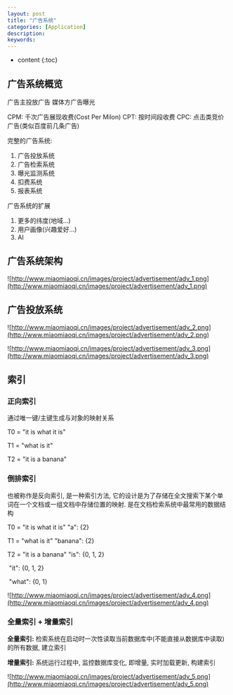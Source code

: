 ```yaml
---
layout: post
title: "广告系统"
categories: [Application]
description:
keywords:
---
```


* content
{:toc}


## 广告系统概览

广告主投放广告
媒体方广告曝光

CPM: 千次广告展现收费(Cost Per Milon)
CPT: 按时间段收费
CPC: 点击类竞价广告(类似百度前几条广告)


完整的广告系统:
1. 广告投放系统
2. 广告检索系统
3. 曝光监测系统
4. 扣费系统
5. 报表系统


广告系统的扩展
1. 更多的纬度(地域...)
2. 用户画像(兴趣爱好...)
3. AI

## 广告系统架构

![http://www.miaomiaoqi.cn/images/project/advertisement/adv_1.png](http://www.miaomiaoqi.cn/images/project/advertisement/adv_1.png)



## 广告投放系统

![http://www.miaomiaoqi.cn/images/project/advertisement/adv_2.png](http://www.miaomiaoqi.cn/images/project/advertisement/adv_2.png)



![http://www.miaomiaoqi.cn/images/project/advertisement/adv_3.png](http://www.miaomiaoqi.cn/images/project/advertisement/adv_3.png)



## 索引

### 正向索引

通过唯一键/主键生成与对象的映射关系

T0 = "it is what it is"

T1 = "what is it"

T2 = "it is a banana"



### 倒排索引

也被称作是反向索引, 是一种索引方法, 它的设计是为了存储在全文搜索下某个单词在一个文档或一组文档中存储位置的映射. 是在文档检索系统中最常用的数据结构

T0 = "it is what it is"			"a": {2}

T1 = "what is it"					"banana": {2}

T2 = "it is a banana"			"is": {0, 1, 2}

​												"it": {0, 1, 2}

​												"what": {0, 1}

![http://www.miaomiaoqi.cn/images/project/advertisement/adv_4.png](http://www.miaomiaoqi.cn/images/project/advertisement/adv_4.png)



### 全量索引 + 增量索引

**全量索引:** 检索系统在启动时一次性读取当前数据库中(不能直接从数据库中读取)的所有数据, 建立索引

**增量索引:** 系统运行过程中, 监控数据库变化, 即增量, 实时加载更新, 构建索引



![http://www.miaomiaoqi.cn/images/project/advertisement/adv_5.png](http://www.miaomiaoqi.cn/images/project/advertisement/adv_5.png)


